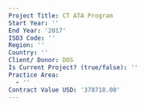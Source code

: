 ```yaml
---
Project Title: CT ATA Program
Start Year: ''
End Year: '2017'
ISO3 Code: ''
Region: ''
Country: ''
Client/ Donor: DOS
Is Current Project? (true/false): ''
Practice Area:
  - ''
Contract Value USD: '378718.00'
---
```

